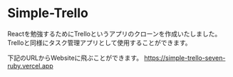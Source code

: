 # Simple-Trello

Reactを勉強するためにTrelloというアプリのクローンを作成いたしました。
Trelloと同様にタスク管理アプリとして使用することができます。

下記のURLからWebsiteに飛ぶことができます。
https://simple-trello-seven-ruby.vercel.app
